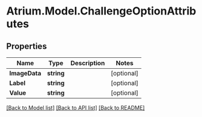 # Atrium.Model.ChallengeOptionAttributes
## Properties

Name | Type | Description | Notes
------------ | ------------- | ------------- | -------------
**ImageData** | **string** |  | [optional] 
**Label** | **string** |  | [optional] 
**Value** | **string** |  | [optional] 

[[Back to Model list]](../README.md#documentation-for-models) [[Back to API list]](../README.md#documentation-for-api-endpoints) [[Back to README]](../README.md)

